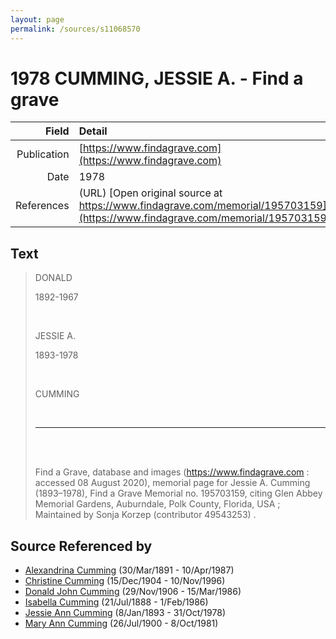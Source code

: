 ```yaml
---
layout: page
permalink: /sources/s11068570
---
```


# 1978 CUMMING, JESSIE A. - Find a grave

Field | Detail
---:|:---
Publication | [https://www.findagrave.com](https://www.findagrave.com)
Date | 1978
References | (URL) [Open original source at https://www.findagrave.com/memorial/195703159](https://www.findagrave.com/memorial/195703159)

## Text

> DONALD
>
> 1892-1967
>
> <br/>
>
> JESSIE A. 
>
> 1893-1978
>
> <br/>
>
> CUMMING
>
> <br/>
>
> ---
>
> <br/>
>
> <br/>
>
> Find a Grave, database and images (https://www.findagrave.com : accessed 08 August 2020), memorial page for Jessie A. Cumming (1893–1978), Find a Grave Memorial no. 195703159, citing Glen Abbey Memorial Gardens, Auburndale, Polk County, Florida, USA ; Maintained by Sonja Korzep (contributor 49543253) .
>

## Source Referenced by

* [Alexandrina Cumming](../people/@57186713@-alexandrina-cumming-b1891-3-30-d1987-4-10.md) (30/Mar/1891 - 10/Apr/1987)
* [Christine Cumming](../people/@24328630@-christine-cumming-b1904-12-15-d1996-11-10.md) (15/Dec/1904 - 10/Nov/1996)
* [Donald John Cumming](../people/@22331378@-donald-john-cumming-b1906-11-29-d1986-3-15.md) (29/Nov/1906 - 15/Mar/1986)
* [Isabella Cumming](../people/@84684994@-isabella-cumming-b1888-7-21-d1986-2-1.md) (21/Jul/1888 - 1/Feb/1986)
* [Jessie Ann Cumming](../people/@66222886@-jessie-ann-cumming-b1893-1-8-d1978-10-31.md) (8/Jan/1893 - 31/Oct/1978)
* [Mary Ann Cumming](../people/@48241984@-mary-ann-cumming-b1900-7-26-d1981-10-8.md) (26/Jul/1900 - 8/Oct/1981)

